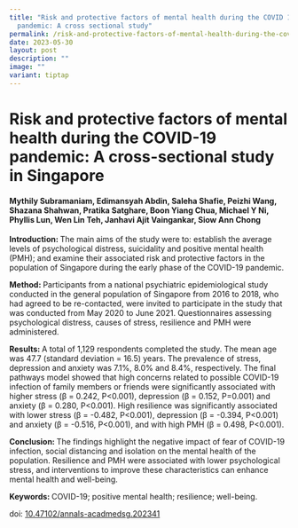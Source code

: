 ```yaml
---
title: "Risk and protective factors of mental health during the COVID 19
  pandemic: A cross sectional study"
permalink: /risk-and-protective-factors-of-mental-health-during-the-covid-19-pandemic-a-cross-sectional-study/
date: 2023-05-30
layout: post
description: ""
image: ""
variant: tiptap
---
```

<h1><strong>Risk and protective factors of mental health during the COVID-19 pandemic: A cross-sectional study in Singapore</strong></h1>
<h4>Mythily Subramaniam, Edimansyah Abdin, Saleha Shafie, Peizhi Wang, Shazana Shahwan, Pratika Satghare, Boon Yiang Chua, Michael Y Ni, Phyllis Lun, Wen Lin Teh, Janhavi Ajit Vaingankar, Siow Ann Chong</h4>
<p><strong>Introduction: </strong>The main aims of the study were to: establish
the average levels of psychological distress, suicidality and positive
mental health (PMH); and examine their associated risk and protective factors
in the population of Singapore during the early phase of the COVID-19 pandemic.</p>
<p><strong>Method: </strong>Participants from a national psychiatric epidemiological
study conducted in the general population of Singapore from 2016 to 2018,
who had agreed to be re-contacted, were invited to participate in the study
that was conducted from May 2020 to June 2021. Questionnaires assessing
psychological distress, causes of stress, resilience and PMH were administered.</p>
<p><strong>Results: </strong>A total of 1,129 respondents completed the study.
The mean age was 47.7 (standard deviation = 16.5) years. The prevalence
of stress, depression and anxiety was 7.1%, 8.0% and 8.4%, respectively.
The final pathways model showed that high concerns related to possible
COVID-19 infection of family members or friends were significantly associated
with higher stress (β = 0.242, P&lt;0.001), depression (β = 0.152, P=0.001)
and anxiety (β = 0.280, P&lt;0.001). High resilience was significantly
associated with lower stress (β = -0.482, P&lt;0.001), depression (β =
-0.394, P&lt;0.001) and anxiety (β = -0.516, P&lt;0.001), and with high
PMH (β = 0.498, P&lt;0.001).</p>
<p><strong>Conclusion: </strong>The findings highlight the negative impact
of fear of COVID-19 infection, social distancing and isolation on the mental
health of the population. Resilience and PMH were associated with lower
psychological stress, and interventions to improve these characteristics
can enhance mental health and well-being.</p>
<p><strong>Keywords: </strong>COVID-19; positive mental health; resilience;
well-being.</p>
<p></p>
<p>doi: <a href="https://annals.edu.sg/risk-and-protective-factors-of-mental-health-during-the-covid-19-pandemic-a-cross-sectional-study-in-singapore/" rel="noopener nofollow" target="_blank">10.47102/annals-acadmedsg.202341</a>
</p>